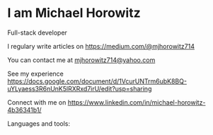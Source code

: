 
 <img src="https://lh3.googleusercontent.com/proxy/DkIn5QffZWwl9tsVzfwQc39ADVMQHltmh1iF1GiChFjsPK9E5MOvnvSyx-dPJ3b1Pjaf76WxxmblRSZ_LF4xibh-jcCmQip_F9TLbccMZCbkGrw=s0-d" alt=""/>  
 
 <h1>I am Michael Horowitz</h1>
 
 
Full-stack developer 

I regulary write articles on https://medium.com/@mjhorowitz714

You can contact me at mjhorowitz714@yahoo.com

See my experience https://docs.google.com/document/d/1VcurUNTrm6ubK8BQ-uYLyaess3R6nUnK5lRXRxd7irU/edit?usp=sharing

Connect with me on https://www.linkedin.com/in/michael-horowitz-4b36341b1/ 


Languages and tools:

<img src="https://img.icons8.com/color/48/000000/bootstrap.png" alt=""/> <img src="https://img.icons8.com/dusk/64/000000/css3.png" alt=""/> <img src="https://img.icons8.com/metro/26/000000/html-filetype.png" alt=""/> <img src="https://img.icons8.com/ios-filled/50/000000/javascript-logo.png" alt=""/> <img src="https://img.icons8.com/color/48/000000/postgreesql.png" alt=""/> <img src="https://img.icons8.com/plasticine/100/000000/react.png" alt=""/> <img src="https://img.icons8.com/color/48/000000/ruby-programming-language.png" alt=""/>



<!--
**mjh714/mjh714** is a ✨ _special_ ✨ repository because its `README.md` (this file) appears on your GitHub profile.

Here are some ideas to get you started:

- 🔭 I’m currently working on ...
- 🌱 I’m currently learning ...
- 👯 I’m looking to collaborate on ...
- 🤔 I’m looking for help with ...
- 💬 Ask me about ...
- 📫 How to reach me: ...
- 😄 Pronouns: ...
- ⚡ Fun fact: ...
-->

